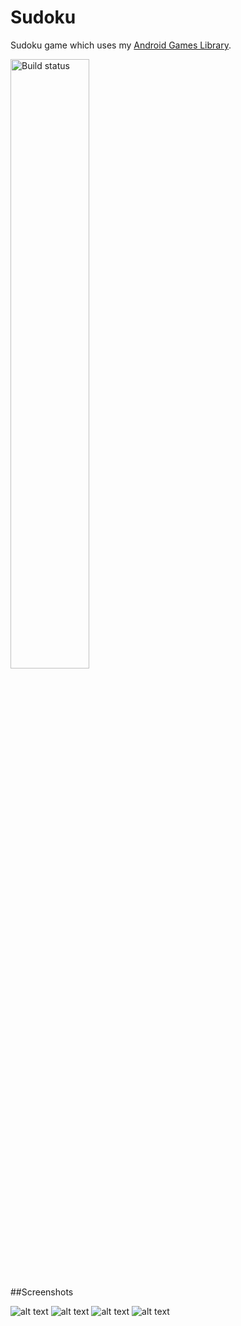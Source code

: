 # Sudoku
Sudoku game which uses my <a href="https://github.com/SoWieMarkus/Games">Android Games Library</a>.

<a href="https://play.google.com/store/apps/details?id=markus.wieland.sudoku">
        <img src="https://upload.wikimedia.org/wikipedia/commons/7/78/Google_Play_Store_badge_EN.svg" alt="Build status" width="50%">
 </a>

##Screenshots

![alt text](https://github.com/SoWieMarkus/Sudoku/blob/main/screenshots/english/Screenshot_20210409-225115_Sudoku.jpg "Screenshot 1")
![alt text](https://github.com/SoWieMarkus/Sudoku/blob/main/screenshots/english/Screenshot_20210409-225127_Sudoku.jpg "Screenshot 1")
![alt text](https://github.com/SoWieMarkus/Sudoku/blob/main/screenshots/english/Screenshot_20210409-225140_Sudoku.jpg "Screenshot 1")
![alt text](https://github.com/SoWieMarkus/Sudoku/blob/main/screenshots/english/Screenshot_20210409-225148_Sudoku.jpg "Screenshot 1")


